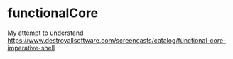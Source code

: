 # functionalCore

My attempt to understand https://www.destroyallsoftware.com/screencasts/catalog/functional-core-imperative-shell 
